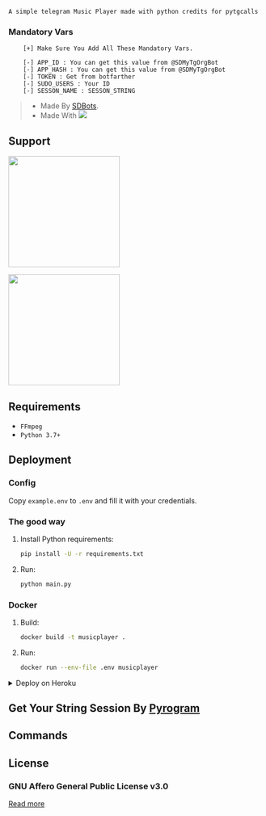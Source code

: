```
A simple telegram Music Player made with python credits for pytgcalls
```

### Mandatory Vars 
```
    [+] Make Sure You Add All These Mandatory Vars. 
    
    [-] APP_ID : You can get this value from @SDMyTgOrgBot
    [-] APP_HASH : You can get this value from @SDMyTgOrgBot
    [-] TOKEN : Get from botfarther
    [-] SUDO_USERS : Your ID
    [-] SESSON_NAME : SESSON_STRING

```
> - Made By [SDBots](https://t.me/SDBOTs_Inifinity).
> - Made With <a href="https://www.python.org"><img src="https://img.icons8.com/color/48/000000/python--v1.png"/></a>

## Support
   <a href="https://t.me/SDBOTs_Inifinity"><img src="https://img.shields.io/badge/Channel%20Support%3F-yes-green?&style=flat-square?&logo=telegram" width=220px></a></p>
   <a href="https://t.me/SDBOTz"><img src="https://img.shields.io/badge/Group%20Support%3F-yes-green?&style=flat-square?&logo=telegram" width=220px></a></p>

## Requirements

- `FFmpeg`
- `Python 3.7+`

## Deployment

### Config

Copy `example.env` to `.env` and fill it with your credentials.

### The good way

1. Install Python requirements:
   ```bash
   pip install -U -r requirements.txt
   ```
2. Run:
   ```bash
   python main.py
   ```
### Docker

1. Build:
   ```bash
   docker build -t musicplayer .
   ```
2. Run:
   ```bash
   docker run --env-file .env musicplayer
   ```

<details>
  <summary> Deploy on Heroku </summary>
  <br/>

[![Deploy](https://www.herokucdn.com/deploy/button.svg)](https://heroku.com/deploy?template=https://github.com/sadew451/TgMusicPlayer)

</details>


## Get Your String Session By [Pyrogram](https://replit.com/@sadew451/TGStringSession#main.py)
## Commands

## License

### GNU Affero General Public License v3.0

[Read more](https://t.me/SDBOTs_Inifinity)
